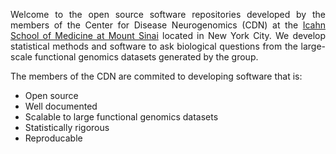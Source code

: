 
<p align="justify">
Welcome to the open source software repositories developed by the members of the Center for Disease Neurogenomics (CDN) at the <a href="https://icahn.mssm.edu">Icahn School of Medicine at Mount Sinai</a> located in New York City.  We develop statistical methods and software to ask biological questions from the large-scale functional genomics datasets generated by the group.
 </p>

The members of the CDN are commited to developing software that is: 

- Open source 
- Well documented
- Scalable to large functional genomics datasets
- Statistically rigorous
- Reproducable 


